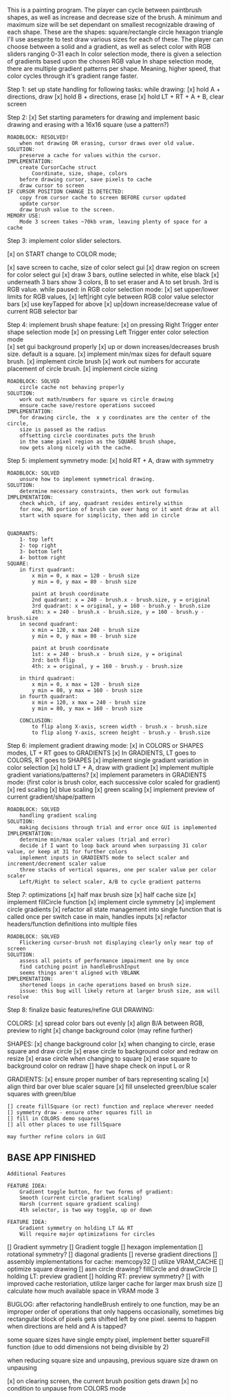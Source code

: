 This is a painting program. The player can cycle between paintbrush shapes, as well as increase and decrease size of the brush.
A minimum and maximum size will be set dependant on smallest recognizable drawing of each shape.
These are the shapes:
  square/rectangle
  circle
  hexagon
  triangle 
I'll use asesprite to test draw various sizes for each of these.
The player can choose between a solid and a gradient, as well as select color with RGB sliders ranging 0-31 each 
In color selection mode, there is given a selection of gradients based upon the chosen RGB value
In shape selection mode, there are multiple gradient patterns per shape.
Meaning, higher speed, that color cycles through it's gradient range faster.


Step 1:
  set up state handling for following tasks:
    while drawing:
[x]      hold A + directions, draw
[x]      hold B + directions, erase
[x]     hold LT + RT + A + B, clear screen

Step 2:
[x]  Set starting parameters for drawing and implement basic drawing and erasing with a 16x16 square (use a pattern?)

    ROADBLOCK: RESOLVED!
        when not drawing OR erasing, cursor draws over old value.
    SOLUTION:
        preserve a cache for values within the cursor.
    IMPLEMENTATION:
        create CursorCache struct
            Coordinate, size, shape, colors
        before drawing cursor, save pixels to cache
        draw cursor to screen
    IF CURSOR POSITION CHANGE IS DETECTED:
        copy from cursor cache to screen BEFORE cursor updated
        update cursor
        draw brush value to the screen.
    MEMORY USE:
        Mode 3 screen takes ~70kb vram, leaving plenty of space for a cache

Step 3:
  implement color slider selectors.

[x] on START change to COLOR mode;


[x] save screen to cache, size of color select gui
[x] draw region on screen for color select gui
[x] draw 3 bars, outline selected in white, else black
[x] underneath 3 bars show 3 colors, B to set eraser and A to set brush. 3rd is RGB value.
    while paused:
      in RGB color selection mode:
[x] set upper/lower limits for RGB values, 
[x]        left|right cyle between RGB color value selector bars
[x]         use keyTapped for above
[x]        up|down increase/decrease value of current RGB selector bar
    
Step 4:
  implement brush shape feature:
[x]      on pressing Right Trigger enter shape selection mode 
[x]      on pressing Left Trigger enter color selection mode  
[x]      set gui background properly
[x]      up or down increases/decreases brush size.  default is a square.
[x] implement min/max sizes for default square brush.
[x] implement circle brush
[x] work out numbers for accurate placement of circle brush.
[x] implement circle sizing

    ROADBLOCK: SOLVED
        circle cache not behaving properly
    SOLUTION:
        work out math/numbers for square vs circle drawing 
        ensure cache save/restore operations succeed
    IMPLEMENTATION:
        for drawing circle, the  x y coordinates are the center of the circle,
        size is passed as the radius
        offsetting circle coordinates puts the brush 
        in the same pixel region as the SQUARE brush shape, 
        now gets along nicely with the cache.
    
Step 5:
  implement symmetry mode:
[x]     hold RT + A, draw with symmetry

    ROADBLOCK: SOLVED
        unsure how to implement symmetrical drawing.
    SOLUTION:
        determine necessary constraints, then work out formulas
    IMPLEMENTATION:
        check which, if any, quadrant resides entirely within
        for now, NO portion of brush can over hang or it wont draw at all
        start with square for simplicity, then add in circle
        
        
    QUADRANTS:
        1- top left
        2- top right
        3- bottom left
        4- bottom right
    SQUARE:
        in first quadrant:
            x min = 0, x max = 120 - brush size 
            y min = 0, y max = 80 - brush size

            paint at brush coordinate
            2nd quadrant: x = 240 - brush.x - brush.size, y = original
            3rd quadrant: x = original, y = 160 - brush.y - brush.size
            4th: x = 240 - brush.x - brush.size, y = 160 - brush.y - brush.size
        in second quadrant:
            x min = 120, x max 240 - brush size
            y min = 0, y max = 80 - brush size

            paint at brush coordinate
            1st: x = 240 - brush.x - brush size, y = original
            3rd: both flip
            4th: x = original, y = 160 - brush.y - brush.size

        in third quadrant:
            x min = 0, x max = 120 - brush size
            y min = 80, y max = 160 - brush size
        in fourth quadrant:
            x min = 120, x max = 240 - brush size
            y min = 80, y max = 160 - brush size

        CONCLUSION:
            to flip along X-axis, screen width - brush.x - brush.size
            to flip along Y-axis, screen height - brush.y - brush.size

Step 6:
    implement gradient drawing mode:
[x]  in COLORS or SHAPES modes, LT + RT goes to GRADIENTS
[x]  In GRADIENTS, LT goes to COLORS, RT goes to SHAPES
[x]  implement single gradiant variation in color selection
[x]     hold LT + A, draw with gradient
[x]  implement multiple gradient variations/patterns?
[x]  implement parameters in GRADIENTS mode:
    (first color is brush color, each successive color scaled for gradient)
    [x] red scaling 
    [x] blue scaling
    [x] green scaling
[x] implement preview of current gradient/shape/pattern

    ROADBLOCK: SOLVED
        handling gradient scaling
    SOLUTION:
        making decisions through trial and error once GUI is implemented
    IMPLEMENTATION:
        determine min/max scaler values (trial and error)
        decide if I want to loop back around when surpassing 31 color value, or keep at 31 for further colors
        implement inputs in GRADIENTS mode to select scaler and increment/decrement scaler value
        three stacks of vertical squares, one per scaler value per color scaler
        Left/Right to select scaler, A/B to cycle gradient patterns
    

Step 7: 
    optimizations
[x] half max brush size
[x] half cache size
[x] implement fillCircle function
[x] implement circle symmetry
[x] implement circle gradients
[x] refactor all state management into single function that is called once per switch case in main, handles inputs
[x] refactor headers/function definitions into multiple files

    ROADBLOCK: SOLVED
        Flickering cursor-brush not displaying clearly only near top of screen
    SOLUTION:
        assess all points of performance impairment one by once
        find catching point in handleBrushInput
        seems things aren't aligned with VBLANK
    IMPLEMENTATION:
        shortened loops in cache operations based on brush size.
        issue: this bug will likely return at larger brush size, asm will resolve

Step 8: 
    finalize basic features/refine GUI
DRAWING:

COLORS:
[x] spread color bars out evenly
[x]  align B/A between RGB, preview to right
[x] change background color (may refine further)

SHAPES:
[x] change background color
[x] when changing to circle, erase square and draw circle
[x] erase circle to background color and redraw on resize
[x] erase circle when changing to square
[x] erase square to background color on redraw
[] have shape check on input L or R

GRADIENTS:
[x] ensure proper number of bars representing scaling
[x] align third bar over blue scaler square
[x] fill unselected green/blue scaler squares with green/blue

    [] create fillSquare (or rect) function and replace wherever needed
    [] symmetry draw - ensure other squares fill in
    [] fill in COLORS demo squares
    [] all other places to use fillSquare

    may further refine colors in GUI

BASE APP FINISHED
----------------------------------------------------
    Additional Features

    FEATURE IDEA:
        Gradient toggle button, for two forms of gradient:
        Smooth (current circle gradient scaling)
        Harsh (current square gradient scaling)
        4th selector, is two way toggle, up or down

    FEATURE IDEA:
        Gradient symmetry on holding LT && RT
        Will require major optimizations for circles 
[] Gradient symmetry
[] Gradient toggle
[] hexagon implementation
[] rotational symmetry?
[] diagonal gradients
[] reverse gradient directions
[] assembly implementations for cache: memcopy32
[] utilize VRAM_CACHE
[] optimize square drawing
[] asm circle drawing?  fillCircle and drawCircle
[] holding LT: preview gradient
[] holding RT: preview symmetry?
[] with improved cache restoriation, utilize larger cache for larger max brush size
    [] calculate how much available space in VRAM mode 3

BUGLOG:
after refactoring handleBrush entirely to one function, may be an improper order of operations that only happens occasionally, sometimes big rectangular block of pixels gets shifted left by one pixel.
seems to happen when directions are held and A is tapped?


some square sizes have single empty pixel, implement better squareFill function (due to odd dimensions not being divisible by 2)

when reducing square size and unpausing, previous square size drawn on unpausing


[x] on clearing screen, the current brush position gets drawn
[x] no condition to unpause from COLORS mode
